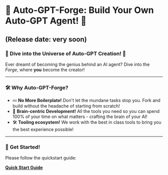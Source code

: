 # 🚀 **Auto-GPT-Forge**: Build Your Own Auto-GPT Agent! 🧠 
## (Release date: very soon)


### 🌌 Dive into the Universe of Auto-GPT Creation! 🌌

Ever dreamt of becoming the genius behind an AI agent? Dive into the *Forge*, where **you** become the creator!

---

### 🛠️ **Why Auto-GPT-Forge?**
- 💤 **No More Boilerplate!** Don't let the mundane tasks stop you. Fork and build without the headache of starting from scratch!
- 🧠 **Brain-centric Development!** All the tools you need so you can spend 100% of your time on what matters - crafting the brain of your AI!
- 🛠️ **Tooling ecosystem!** We work with the best in class tools to bring you the best experience possible!
---

### 🚀 **Get Started!**

Please follow the quickstart guide:

[**Quick Start Guide**](../../QUICKSTART.md)
